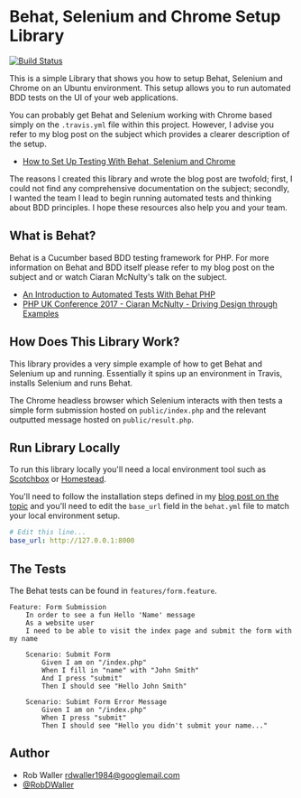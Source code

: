 # Behat, Selenium and Chrome Setup Library
[![Build Status](https://travis-ci.org/RobDWaller/behat-selenium-chrome.svg?branch=master)](https://travis-ci.org/RobDWaller/behat-selenium-chrome)

This is a simple Library that shows you how to setup Behat, Selenium and Chrome on an Ubuntu environment. This setup allows you to run automated BDD tests on the UI of your web applications.

You can probably get Behat and Selenium working with Chrome based simply on the `.travis.yml` file within this project. However, I advise you refer to my blog post on the subject which provides a clearer description of the setup.

- [How to Set Up Testing With Behat, Selenium and Chrome](http://rbrt.wllr.info/2017/11/22/how-setup-testing-behat-selenium-chrome.html)

The reasons I created this library and wrote the blog post are twofold; first, I could not find any comprehensive documentation on the subject; secondly, I wanted the team I lead to begin running automated tests and thinking about BDD principles. I hope these resources also help you and your team.

## What is Behat?

Behat is a Cucumber based BDD testing framework for PHP. For more information on Behat and BDD itself please refer to my blog post on the subject and or watch Ciaran McNulty's talk on the subject.

- [An Introduction to Automated Tests With Behat PHP](http://rbrt.wllr.info/2017/11/22/introduction-bdd-testing-with-behat.html)
- [PHP UK Conference 2017 - Ciaran McNulty - Driving Design through Examples](https://www.youtube.com/watch?v=83GbyDpJDI4)

## How Does This Library Work?

This library provides a very simple example of how to get Behat and Selenium up and running. Essentially it spins up an environment in Travis, installs Selenium and runs Behat.

The Chrome headless browser which Selenium interacts with then tests a simple form submission hosted on `public/index.php` and the relevant outputted message hosted on `public/result.php`.

## Run Library Locally

To run this library locally you'll need a local environment tool such as [Scotchbox](https://box.scotch.io/) or [Homestead](https://laravel.com/docs/5.5/homestead).

You'll need to follow the installation steps defined in my [blog post on the topic]() and you'll need to edit the `base_url` field in the `behat.yml` file to match your local environment setup.

```yaml
# Edit this line...
base_url: http://127.0.0.1:8000
```

## The Tests

The Behat tests can be found in `features/form.feature`.

```
Feature: Form Submission
    In order to see a fun Hello 'Name' message
    As a website user
    I need to be able to visit the index page and submit the form with my name

    Scenario: Submit Form
        Given I am on "/index.php"
        When I fill in "name" with "John Smith"
        And I press "submit"
        Then I should see "Hello John Smith"

    Scenario: Subimt Form Error Message
        Given I am on "/index.php"
        When I press "submit"
        Then I should see "Hello you didn't submit your name..."
```

## Author
- Rob Waller <rdwaller1984@googlemail.com>
- [@RobDWaller](https://twitter.com/RobDWaller)
